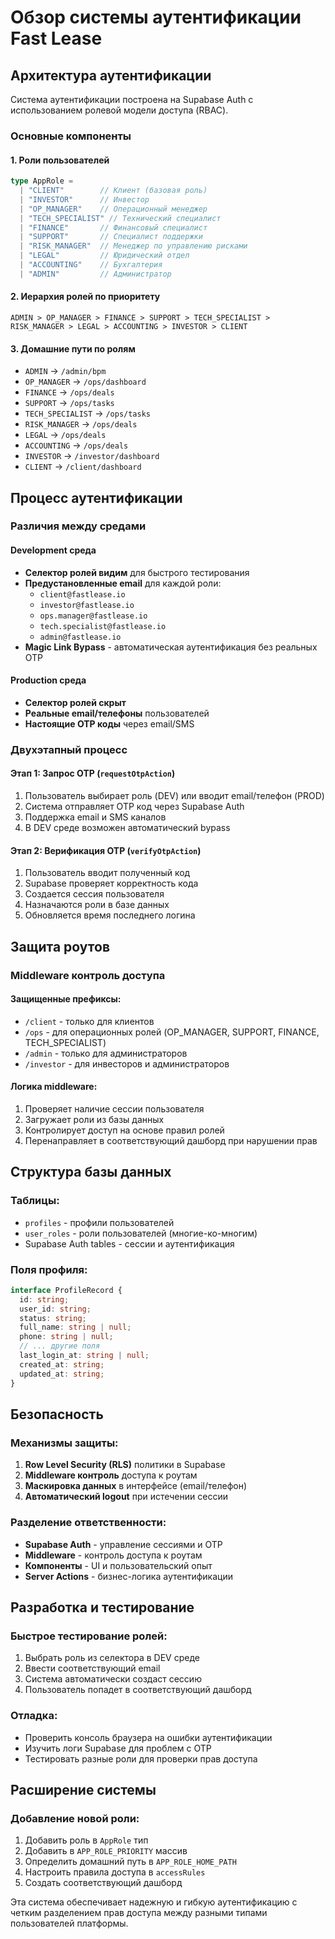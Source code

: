 # Обзор системы аутентификации Fast Lease

## Архитектура аутентификации

Система аутентификации построена на Supabase Auth с использованием ролевой модели доступа (RBAC).

### Основные компоненты

#### 1. Роли пользователей
```typescript
type AppRole =
  | "CLIENT"        // Клиент (базовая роль)
  | "INVESTOR"      // Инвестор
  | "OP_MANAGER"    // Операционный менеджер
  | "TECH_SPECIALIST" // Технический специалист
  | "FINANCE"       // Финансовый специалист
  | "SUPPORT"       // Специалист поддержки
  | "RISK_MANAGER"  // Менеджер по управлению рисками
  | "LEGAL"         // Юридический отдел
  | "ACCOUNTING"    // Бухгалтерия
  | "ADMIN"         // Администратор
```

#### 2. Иерархия ролей по приоритету
```
ADMIN > OP_MANAGER > FINANCE > SUPPORT > TECH_SPECIALIST > RISK_MANAGER > LEGAL > ACCOUNTING > INVESTOR > CLIENT
```

#### 3. Домашние пути по ролям
- `ADMIN` → `/admin/bpm`
- `OP_MANAGER` → `/ops/dashboard`
- `FINANCE` → `/ops/deals`
- `SUPPORT` → `/ops/tasks`
- `TECH_SPECIALIST` → `/ops/tasks`
- `RISK_MANAGER` → `/ops/deals`
- `LEGAL` → `/ops/deals`
- `ACCOUNTING` → `/ops/deals`
- `INVESTOR` → `/investor/dashboard`
- `CLIENT` → `/client/dashboard`

## Процесс аутентификации

### Различия между средами

#### Development среда
- **Селектор ролей видим** для быстрого тестирования
- **Предустановленные email** для каждой роли:
  - `client@fastlease.io`
  - `investor@fastlease.io`
  - `ops.manager@fastlease.io`
  - `tech.specialist@fastlease.io`
  - `admin@fastlease.io`
- **Magic Link Bypass** - автоматическая аутентификация без реальных OTP

#### Production среда
- **Селектор ролей скрыт**
- **Реальные email/телефоны** пользователей
- **Настоящие OTP коды** через email/SMS

### Двухэтапный процесс

#### Этап 1: Запрос OTP (`requestOtpAction`)
1. Пользователь выбирает роль (DEV) или вводит email/телефон (PROD)
2. Система отправляет OTP код через Supabase Auth
3. Поддержка email и SMS каналов
4. В DEV среде возможен автоматический bypass

#### Этап 2: Верификация OTP (`verifyOtpAction`)
1. Пользователь вводит полученный код
2. Supabase проверяет корректность кода
3. Создается сессия пользователя
4. Назначаются роли в базе данных
5. Обновляется время последнего логина

## Защита роутов

### Middleware контроль доступа

#### Защищенные префиксы:
- `/client` - только для клиентов
- `/ops` - для операционных ролей (OP_MANAGER, SUPPORT, FINANCE, TECH_SPECIALIST)
- `/admin` - только для администраторов
- `/investor` - для инвесторов и администраторов

#### Логика middleware:
1. Проверяет наличие сессии пользователя
2. Загружает роли из базы данных
3. Контролирует доступ на основе правил ролей
4. Перенаправляет в соответствующий дашборд при нарушении прав

## Структура базы данных

### Таблицы:
- `profiles` - профили пользователей
- `user_roles` - роли пользователей (многие-ко-многим)
- Supabase Auth tables - сессии и аутентификация

### Поля профиля:
```typescript
interface ProfileRecord {
  id: string;
  user_id: string;
  status: string;
  full_name: string | null;
  phone: string | null;
  // ... другие поля
  last_login_at: string | null;
  created_at: string;
  updated_at: string;
}
```

## Безопасность

### Механизмы защиты:
1. **Row Level Security (RLS)** политики в Supabase
2. **Middleware контроль** доступа к роутам
3. **Маскировка данных** в интерфейсе (email/телефон)
4. **Автоматический logout** при истечении сессии

### Разделение ответственности:
- **Supabase Auth** - управление сессиями и OTP
- **Middleware** - контроль доступа к роутам
- **Компоненты** - UI и пользовательский опыт
- **Server Actions** - бизнес-логика аутентификации

## Разработка и тестирование

### Быстрое тестирование ролей:
1. Выбрать роль из селектора в DEV среде
2. Ввести соответствующий email
3. Система автоматически создаст сессию
4. Пользователь попадет в соответствующий дашборд

### Отладка:
- Проверить консоль браузера на ошибки аутентификации
- Изучить логи Supabase для проблем с OTP
- Тестировать разные роли для проверки прав доступа

## Расширение системы

### Добавление новой роли:
1. Добавить роль в `AppRole` тип
2. Добавить в `APP_ROLE_PRIORITY` массив
3. Определить домашний путь в `APP_ROLE_HOME_PATH`
4. Настроить правила доступа в `accessRules`
5. Создать соответствующий дашборд

Эта система обеспечивает надежную и гибкую аутентификацию с четким разделением прав доступа между разными типами пользователей платформы.
